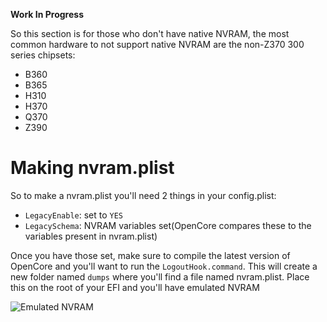 **Work In Progress**


So this section is for those who don't have native NVRAM, the most common hardware to not support native NVRAM are the non-Z370 300 series chipsets:

* B360
* B365
* H310
* H370
* Q370
* Z390

# Making nvram.plist

So to make a nvram.plist you'll need 2 things in your config.plist:

* `LegacyEnable`: set to `YES`
* `LegacySchema`: NVRAM variables set(OpenCore compares these to the variables present in nvram.plist)

Once you have those set, make sure to compile the latest version of OpenCore and you'll want to run the `LogoutHook.command`. This will create a new folder named `dumps` where you'll find a file named nvram.plist. Place this on the root of your EFI and you'll have emulated NVRAM

![Emulated NVRAM](https://i.imgur.com/MOQh6ak.png)
